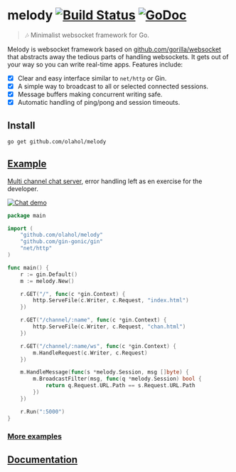 # melody [![Build Status](https://travis-ci.org/olahol/melody.svg)](https://travis-ci.org/olahol/melody) [![GoDoc](https://godoc.org/github.com/olahol/melody?status.svg)](https://godoc.org/github.com/olahol/melody)

> :notes: Minimalist websocket framework for Go.

Melody is websocket framework based on [github.com/gorilla/websocket](https://github.com/gorilla/websocket)
that abstracts away the tedious parts of handling websockets. It gets out of
your way so you can write real-time apps. Features include:

* [x] Clear and easy interface similar to `net/http` or Gin.
* [x] A simple way to broadcast to all or selected connected sessions.
* [x] Message buffers making concurrent writing safe.
* [x] Automatic handling of ping/pong and session timeouts.

## Install

```bash
go get github.com/olahol/melody
```

## [Example](https://github.com/olahol/melody/tree/master/examples)

[Multi channel chat server](https://github.com/olahol/melody/tree/master/examples/multichat),
error handling left as en exercise for the developer.

[![Chat demo](https://cdn.rawgit.com/olahol/melody/master/examples/chat/demo.gif "Demo")](https://github.com/olahol/melody/tree/master/examples/multichat)

```go
package main

import (
	"github.com/olahol/melody"
	"github.com/gin-gonic/gin"
	"net/http"
)

func main() {
	r := gin.Default()
	m := melody.New()

	r.GET("/", func(c *gin.Context) {
		http.ServeFile(c.Writer, c.Request, "index.html")
	})

	r.GET("/channel/:name", func(c *gin.Context) {
		http.ServeFile(c.Writer, c.Request, "chan.html")
	})

	r.GET("/channel/:name/ws", func(c *gin.Context) {
		m.HandleRequest(c.Writer, c.Request)
	})

	m.HandleMessage(func(s *melody.Session, msg []byte) {
		m.BroadcastFilter(msg, func(q *melody.Session) bool {
			return q.Request.URL.Path == s.Request.URL.Path
		})
	})

	r.Run(":5000")
}
```

### [More examples](https://github.com/olahol/melody/tree/master/examples)

## [Documentation](https://godoc.org/github.com/olahol/melody)
